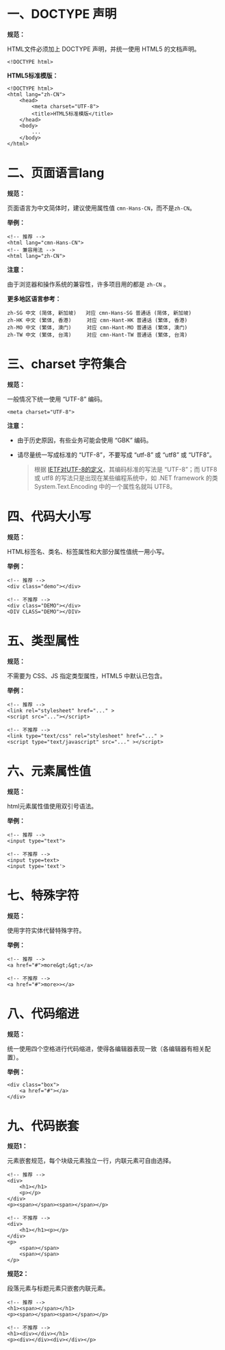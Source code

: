 # 一、DOCTYPE 声明

**规范：**

HTML文件必须加上 DOCTYPE 声明，并统一使用 HTML5 的文档声明。

```
<!DOCTYPE html>
```

**HTML5标准模版：**

```
<!DOCTYPE html>
<html lang="zh-CN">
    <head>
        <meta charset="UTF-8">
        <title>HTML5标准模版</title>
    </head>
    <body>
        ...
    </body>
</html>
```

# 二、页面语言lang

**规范：**

页面语言为中文简体时，建议使用属性值 `cmn-Hans-CN`，而不是`zh-CN`。

**举例：**

```
<!-- 推荐 -->
<html lang="cmn-Hans-CN">
<!-- 兼容用法 -->
<html lang="zh-CN">
```

**注意：**

由于浏览器和操作系统的兼容性，许多项目用的都是 `zh-CN` 。

**更多地区语言参考：**

```
zh-SG 中文 (简体, 新加坡)   对应 cmn-Hans-SG 普通话 (简体, 新加坡)
zh-HK 中文 (繁体, 香港)     对应 cmn-Hant-HK 普通话 (繁体, 香港)
zh-MO 中文 (繁体, 澳门)     对应 cmn-Hant-MO 普通话 (繁体, 澳门)
zh-TW 中文 (繁体, 台湾)     对应 cmn-Hant-TW 普通话 (繁体, 台湾)
```

# 三、charset 字符集合

**规范：**

一般情况下统一使用 “UTF-8” 编码。

```
<meta charset="UTF-8">
```

**注意：**

-   由于历史原因，有些业务可能会使用 “GBK” 编码。

-   请尽量统一写成标准的 “UTF-8”，不要写成 “utf-8” 或 “utf8” 或 “UTF8”。

    > 根据 [IETF对UTF-8的定义](http://www.ietf.org/rfc/rfc3629)，其编码标准的写法是 “UTF-8”；而 UTF8 或 utf8 的写法只是出现在某些编程系统中，如 .NET framework 的类 System.Text.Encoding 中的一个属性名就叫 UTF8。

# 四、代码大小写

**规范：**

HTML标签名、类名、标签属性和大部分属性值统一用小写。

**举例：**

```
<!-- 推荐 -->
<div class="demo"></div>
```

```
<!-- 不推荐 -->
<div class="DEMO"></div>    
<DIV CLASS="DEMO"></DIV>
```

# 五、类型属性

**规范：**

不需要为 CSS、JS 指定类型属性，HTML5 中默认已包含。

**举例：**

```
<!-- 推荐 -->
<link rel="stylesheet" href="..." >
<script src="..."></script>
```

```
<!-- 不推荐 -->
<link type="text/css" rel="stylesheet" href="..." >
<script type="text/javascript" src="..." ></script>
```

# 六、元素属性值

**规范：**

html元素属性值使用双引号语法。

**举例：**

```
<!-- 推荐 -->
<input type="text">
```

```
<!-- 不推荐 -->
<input type=text>   
<input type='text'>
```

# 七、特殊字符

**规范：**

使用字符实体代替特殊字符。

**举例：**

```
<!-- 推荐 -->
<a href="#">more&gt;&gt;</a>
```

```
<!-- 不推荐 -->
<a href="#">more>></a>
```

# 八、代码缩进

**规范：**

统一使用四个空格进行代码缩进，使得各编辑器表现一致（各编辑器有相关配置）。

**举例：**

```
<div class="box">
    <a href="#"></a>
</div>
```

# 九、代码嵌套

**规范1：**

元素嵌套规范，每个块级元素独立一行，内联元素可自由选择。

```
<!-- 推荐 -->
<div>
    <h1></h1>
    <p></p>
</div>	
<p><span></span><span></span></p>
```

```
<!-- 不推荐 -->
<div>
    <h1></h1><p></p>
</div>
<p> 
    <span></span>
    <span></span>
</p>
```

**规范2：**

段落元素与标题元素只嵌套内联元素。

```
<!-- 推荐 -->
<h1><span></span></h1>
<p><span></span><span></span></p>
```

```
<!-- 不推荐 -->
<h1><div></div></h1>
<p><div></div><div></div></p>
```